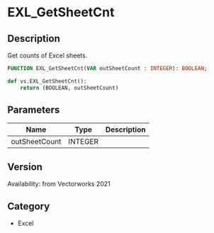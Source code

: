 # EXL_GetSheetCnt

## Description
Get counts of Excel sheets.

```pascal
FUNCTION EXL_GetSheetCnt(VAR outSheetCount : INTEGER): BOOLEAN;
```

```python
def vs.EXL_GetSheetCnt():
    return (BOOLEAN, outSheetCount)
```

## Parameters
|Name|Type|Description|
|---|---|---|
|outSheetCount|INTEGER|   |

## Version
Availability: from Vectorworks 2021

## Category
* Excel

